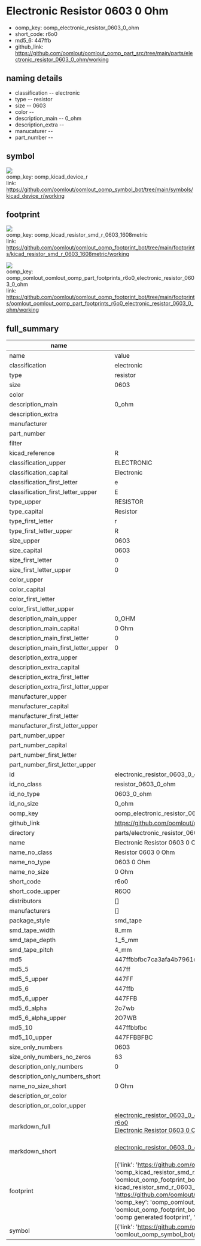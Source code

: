 # Electronic Resistor 0603 0 Ohm

  
* oomp_key: oomp_electronic_resistor_0603_0_ohm 
* short_code: r6o0
* md5_6: 447ffb  
* github_link: https://github.com/oomlout/oomlout_oomp_part_src/tree/main/parts/electronic_resistor_0603_0_ohm/working  
## naming details
* classification -- electronic
* type -- resistor
* size -- 0603
* color -- 
* description_main -- 0_ohm
* description_extra -- 
* manucaturer -- 
* part_number -- 



## symbol

![](symbol/{index}/working/working_600.png)  
oomp_key: oomp_kicad_device_r  
link: https://github.com/oomlout/oomlout_oomp_symbol_bot/tree/main/symbols/kicad_device_r/working  

## footprint

![](footprint/{index}/working/working_600.png)  
oomp_key: oomp_kicad_resistor_smd_r_0603_1608metric  
link: https://github.com/oomlout/oomlout_oomp_footprint_bot/tree/main/footprints/kicad_resistor_smd_r_0603_1608metric/working  

![](footprint/{index}/working/working_600.png)  
oomp_key: oomp_oomlout_oomlout_oomp_part_footprints_r6o0_electronic_resistor_0603_0_ohm  
link: https://github.com/oomlout/oomlout_oomp_footprint_bot/tree/main/footprints/oomlout_oomlout_oomp_part_footprints_r6o0_electronic_resistor_0603_0_ohm/working  

## full_summary
| name | value | 
| --- | --- | 
| name | value | 
| classification | electronic | 
| type | resistor | 
| size | 0603 | 
| color |  | 
| description_main | 0_ohm | 
| description_extra |  | 
| manufacturer |  | 
| part_number |  | 
| filter |  | 
| kicad_reference | R | 
| classification_upper | ELECTRONIC | 
| classification_capital | Electronic | 
| classification_first_letter | e | 
| classification_first_letter_upper | E | 
| type_upper | RESISTOR | 
| type_capital | Resistor | 
| type_first_letter | r | 
| type_first_letter_upper | R | 
| size_upper | 0603 | 
| size_capital | 0603 | 
| size_first_letter | 0 | 
| size_first_letter_upper | 0 | 
| color_upper |  | 
| color_capital |  | 
| color_first_letter |  | 
| color_first_letter_upper |  | 
| description_main_upper | 0_OHM | 
| description_main_capital | 0 Ohm | 
| description_main_first_letter | 0 | 
| description_main_first_letter_upper | 0 | 
| description_extra_upper |  | 
| description_extra_capital |  | 
| description_extra_first_letter |  | 
| description_extra_first_letter_upper |  | 
| manufacturer_upper |  | 
| manufacturer_capital |  | 
| manufacturer_first_letter |  | 
| manufacturer_first_letter_upper |  | 
| part_number_upper |  | 
| part_number_capital |  | 
| part_number_first_letter |  | 
| part_number_first_letter_upper |  | 
| id | electronic_resistor_0603_0_ohm | 
| id_no_class | resistor_0603_0_ohm | 
| id_no_type | 0603_0_ohm | 
| id_no_size | 0_ohm | 
| oomp_key | oomp_electronic_resistor_0603_0_ohm | 
| github_link | https://github.com/oomlout/oomlout_oomp_part_src/tree/main/parts/electronic_resistor_0603_0_ohm/working | 
| directory | parts/electronic_resistor_0603_0_ohm | 
| name | Electronic Resistor 0603 0 Ohm | 
| name_no_class | Resistor 0603 0 Ohm | 
| name_no_type | 0603 0 Ohm | 
| name_no_size | 0 Ohm | 
| short_code | r6o0 | 
| short_code_upper | R6O0 | 
| distributors | [] | 
| manufacturers | [] | 
| package_style | smd_tape | 
| smd_tape_width | 8_mm | 
| smd_tape_depth | 1_5_mm | 
| smd_tape_pitch | 4_mm | 
| md5 | 447ffbbfbc7ca3afa4b7961c1bd86cc5 | 
| md5_5 | 447ff | 
| md5_5_upper | 447FF | 
| md5_6 | 447ffb | 
| md5_6_upper | 447FFB | 
| md5_6_alpha | 2o7wb | 
| md5_6_alpha_upper | 2O7WB | 
| md5_10 | 447ffbbfbc | 
| md5_10_upper | 447FFBBFBC | 
| size_only_numbers | 0603 | 
| size_only_numbers_no_zeros | 63 | 
| description_only_numbers | 0 | 
| description_only_numbers_short |   | 
| name_no_size_short | 0 Ohm | 
| description_or_color |   | 
| description_or_color_upper |   | 
| markdown_full | [electronic_resistor_0603_0_ohm](https://github.com/oomlout/oomlout_oomp_part_src/tree/main/parts/electronic_resistor_0603_0_ohm/working)<br>[r6o0](https://github.com/oomlout/oomlout_oomp_part_src/tree/main/parts/electronic_resistor_0603_0_ohm/working)<br>[Electronic Resistor 0603 0 Ohm](https://github.com/oomlout/oomlout_oomp_part_src/tree/main/parts/electronic_resistor_0603_0_ohm/working)<br><br> | 
| markdown_short | [electronic_resistor_0603_0_ohm](https://github.com/oomlout/oomlout_oomp_part_src/tree/main/parts/electronic_resistor_0603_0_ohm/working)<br><br> | 
| footprint | [{'link': 'https://github.com/oomlout/oomlout_oomp_footprint_bot/tree/main/foootprntss/kicad_resistor_smd_r_0603_1608metric', 'oomp_key': 'oomp_kicad_resistor_smd_r_0603_1608metric', 'directory': 'oomlout_oomp_footprint_bot/footprints/kicad_resistor_smd_r_0603_1608metric//working/working.kicad_mod', 'note': 'source footprint kicad_resistor_smd_r_0603_1608metric', 'index': 0}, {'link': 'https://github.com/oomlout/oomlout_oomp_footprint_bot/tree/main/foootprntss/oomlout_oomlout_oomp_part_footprints_r6o0_electronic_resistor_0603_0_ohm', 'oomp_key': 'oomp_oomlout_oomlout_oomp_part_footprints_r6o0_electronic_resistor_0603_0_ohm', 'directory': 'oomlout_oomp_footprint_bot/footprints/oomlout_oomlout_oomp_part_footprints_r6o0_electronic_resistor_0603_0_ohm//working/working.kicad_mod', 'note': 'oomp generated footprint', 'index': 1}] | 
| symbol | [{'link': 'https://github.com/oomlout/oomlout_oomp_symbol_bot/tree/main/symbols/kicad_device_r', 'oomp_key': 'oomp_kicad_device_r', 'directory': 'oomlout_oomp_symbol_bot/symbols/kicad_device_r//working/working.kicad_sym', 'index': 0}] | 
